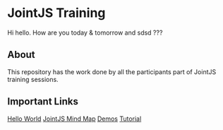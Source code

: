 # JointJS Training
Hi hello. How are you today & tomorrow and sdsd ???
## About
This repository has the work done by all the participants part of JointJS training sessions.

## Important Links
[Hello World](https://resources.jointjs.com/tutorials/joint/tutorials/hello-world.html)
[JointJS Mind Map](https://resources.jointjs.com/mmap/joint.html)
[Demos](https://resources.jointjs.com/demos)
[Tutorial](https://resources.jointjs.com/tutorial)

